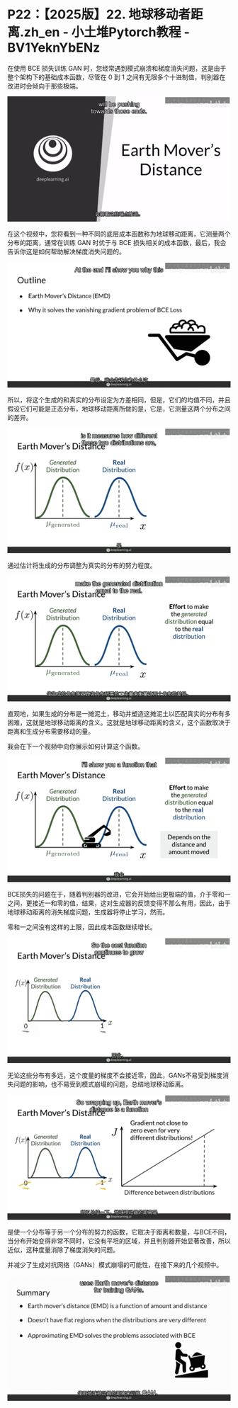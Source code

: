 # P22：【2025版】22. 地球移动者距离.zh_en - 小土堆Pytorch教程 - BV1YeknYbENz

在使用 BCE 损失训练 GAN 时，您经常遇到模式崩溃和梯度消失问题，这是由于整个架构下的基础成本函数，尽管在 0 到 1 之间有无限多个十进制值，判别器在改进时会倾向于那些极端。



![](img/9cf46b08acaa84d537e18adbe7533fe6_1.png)

在这个视频中，您将看到一种不同的底层成本函数称为地球移动距离，它测量两个分布的距离，通常在训练 GAN 时优于与 BCE 损失相关的成本函数，最后，我会告诉你这是如何帮助解决梯度消失问题的。



![](img/9cf46b08acaa84d537e18adbe7533fe6_3.png)

所以，将这个生成的和真实的分布设定为方差相同，但是，它们的均值不同，并且假设它们可能是正态分布，地球移动距离所做的是，它是，它测量这两个分布之间的差异。



![](img/9cf46b08acaa84d537e18adbe7533fe6_5.png)

通过估计将生成的分布调整为真实的分布的努力程度。

![](img/9cf46b08acaa84d537e18adbe7533fe6_7.png)

直观地，如果生成的分布是一摊泥土，移动并塑造这摊泥土以匹配真实的分布有多困难，这就是地球移动距离的含义。这就是地球移动距离的含义，这个函数取决于距离和生成分布需要移动的量。

我会在下一个视频中向你展示如何计算这个函数。

![](img/9cf46b08acaa84d537e18adbe7533fe6_9.png)

BCE损失的问题在于，随着判别器的改进，它会开始给出更极端的值，介于零和一之间，更接近一和零的值，结果，这对生成器的反馈变得不那么有用，因此，由于地球移动距离的消失梯度问题，生成器将停止学习，然而。

零和一之间没有这样的上限，因此成本函数继续增长。

![](img/9cf46b08acaa84d537e18adbe7533fe6_11.png)

无论这些分布有多远，这个度量的梯度不会接近零，因此，GANs不易受到梯度消失问题的影响，也不易受到模式崩塌的问题，总结地球移动距离。



![](img/9cf46b08acaa84d537e18adbe7533fe6_13.png)

是使一个分布等于另一个分布的努力的函数，它取决于距离和数量，与BCE不同，当分布开始变得非常不同时，它没有平坦的区域，并且判别器开始显著改善，所以近似，这种度量消除了梯度消失的问题。

并减少了生成对抗网络（GANs）模式崩塌的可能性，在接下来的几个视频中。

![](img/9cf46b08acaa84d537e18adbe7533fe6_15.png)